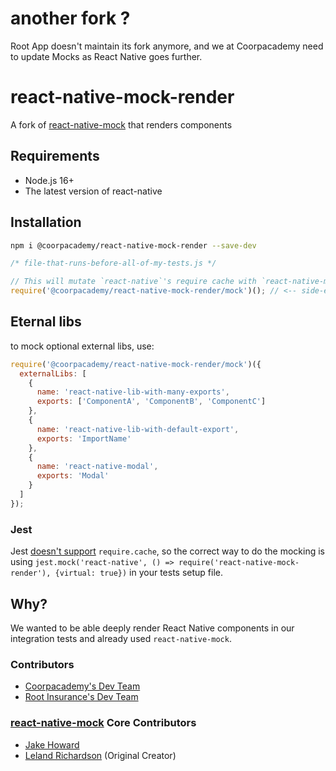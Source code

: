 # another fork ?

Root App doesn't maintain its fork anymore, and we at Coorpacademy need to update Mocks as React Native goes further.

# react-native-mock-render

A fork of [react-native-mock](https://github.com/RealOrangeOne/react-native-mock) that renders components

## Requirements

- Node.js 16+
- The latest version of react-native

## Installation

```bash
npm i @coorpacademy/react-native-mock-render --save-dev
```

```js
/* file-that-runs-before-all-of-my-tests.js */

// This will mutate `react-native`'s require cache with `react-native-mock`'s.
require('@coorpacademy/react-native-mock-render/mock')(); // <-- side-effects!!!
```

## Eternal libs

to mock optional external libs, use:

```js
require('@coorpacademy/react-native-mock-render/mock')({
  externalLibs: [
    {
      name: 'react-native-lib-with-many-exports',
      exports: ['ComponentA', 'ComponentB', 'ComponentC']
    },
    {
      name: 'react-native-lib-with-default-export',
      exports: 'ImportName'
    },
    {
      name: 'react-native-modal',
      exports: 'Modal'
    }
  ]
});

```

### Jest

Jest [doesn't support](https://github.com/Root-App/react-native-mock-render/issues/23) `require.cache`, so the correct way to do the mocking is using `jest.mock('react-native', () => require('react-native-mock-render'), {virtual: true})` in your tests setup file.

## Why?

We wanted to be able deeply render React Native components in our integration tests and already used `react-native-mock`.

### Contributors

- [Coorpacademy's Dev Team](https://coorpacademy.com)
- [Root Insurance's Dev Team](https://joinroot.com)

### [react-native-mock](https://github.com/RealOrangeOne/react-native-mock) Core Contributors

- [Jake Howard](https://github.com/RealOrangeOne)
- [Leland Richardson](https://github.com/lelandrichardson) (Original Creator)

